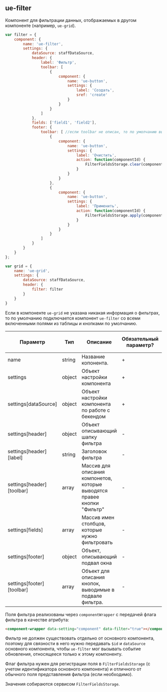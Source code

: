 ## ue-filter

Компонент для фильтрации данных, отображаемых в другом компоненте (например, `ue-grid`).

```javascript
var filter = {
    component: {
        name: 'ue-filter',
        settings: {
            dataSource: staffDataSource,
            header: {
                label: 'Фильтр',
                toolbar: [
                    {
                        component: {
                            name: 'ue-button',
                            settings: {
                                label: 'Создать',
                                sref: 'create'
                            }
                        }
                    }
                ]
            },                
            fields: ['field1', 'field2'],
            footer: {
                toolbar: [ //если toolbar не описан, то по умолчанию выводим кнопки Применить и Очистить
                    {
                        component: {
                            name: 'ue-button',
                            settings: {
                                label: 'Очистить',
                                action: function(componentId) {
                                    FilterFieldsStorage.clear(componentId);
                                }
                            }
                        }
                    },
                    {
                        component: {
                            name: 'ue-button',
                            settings: {
                                label: 'Применить',
                                action: function(componentId) {
                                    FilterFieldsStorage.apply(componentId);
                                }
                            }
                        }
                    }                            
                ]
            }
        }
    }
};

var grid = {
    name: 'ue-grid',
    settings: {
        dataSource: staffDataSource,
        header: {                    
            filter: filter
        }
    }
}
```

Если в компоненте `ue-grid` не указана никакая информация о фильтрах, то по умолчанию подключается компонент `ue-filter` 
со всеми включенными полями из таблицы и кнопками по умолчанию.

| Параметр | Тип | Описание | Обязательный параметр? | Значение по-умолчанию |
| --- | --- | --- | --- | --- |
| name | string | Название копонента. | + | - |
| settings | object | Объект настройки компонента | + | - |
| settings[dataSource] | object | Объект настройки компонента по работе с бекендом | + | - |
| settings[header] | object | Объект описывающий шапку фильтра | - | - |
| settings[header][label] | string | Заголовок фильтра | - | "Фильтр" |
| settings[header][toolbar] | array | Массив для описания компонетов, которые выводятся правее кнопки "Фильтр" | - | - |
| settings[fields] | array | Массив имен столбцов, которые нужно фильтровать | - | Все поля основного компонента |
| settings[footer] | object | Объект, описывающий подвал окна | - | - |
| settings[footer][toolbar] | array | Объект для описания кнопок, выводимые в подвале фильтра. | - | Кнопки «Применить» и «Очистить» |

Поля фильтра реализованы через `componentWrapper` с передачей флага фильтра в качестве атрибута:

```html
<component-wrapper data-setting="component" data-filter="true"></component-wrapper>
```

Фильтр не должен существовать отдельно от основного компонента, поэтому для связности в него нужно передавать `$id` и `dataSource` основного компонента, 
чтобы `ue-filter` мог вызывать событие обновления, относящееся только к этому компоненту.

Флаг фильтра нужен для регистрации поля в `FilterFieldsStorage` (с учетом идентификатора основного компонента) и 
отличного от обычного поля представления фильтра (если необходимо).

Значения собираются сервисом `FilterFieldsStorage`.
